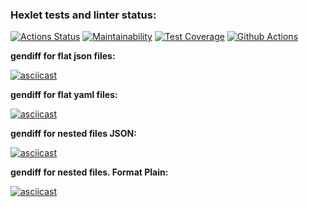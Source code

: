 ### Hexlet tests and linter status:
[![Actions Status](https://github.com/Marina-2022/frontend-project-46/actions/workflows/hexlet-check.yml/badge.svg)](https://github.com/Marina-2022/frontend-project-46/actions)
[![Maintainability](https://api.codeclimate.com/v1/badges/17faa9963e574882d692/maintainability)](https://codeclimate.com/github/Marina-2022/frontend-project-46/maintainability)
[![Test Coverage](https://api.codeclimate.com/v1/badges/17faa9963e574882d692/test_coverage)](https://codeclimate.com/github/Marina-2022/frontend-project-46/test_coverage)
[![Github Actions](https://github.com/Marina-2022/frontend-project-46/actions/workflows/main.yml/badge.svg)](https://github.com/Marina-2022/frontend-project-46/actions/workflows/main.yml)


**gendiff for flat json files:**

[![asciicast](https://asciinema.org/a/E16snjeQ4VHxTDwGmtDBMhCS7.svg)](https://asciinema.org/a/E16snjeQ4VHxTDwGmtDBMhCS7)

**gendiff for flat yaml files:**

[![asciicast](https://asciinema.org/a/O44oHVpTLi41npbPutbuwSKYD.svg)](https://asciinema.org/a/O44oHVpTLi41npbPutbuwSKYD)

**gendiff for nested files JSON:**

[![asciicast](https://asciinema.org/a/bUScX6qgiC9pSOO08yUNZhuh1.svg)](https://asciinema.org/a/bUScX6qgiC9pSOO08yUNZhuh1)

**gendiff for nested files. Format Plain:**

[![asciicast](https://asciinema.org/a/T2ntpVRsDYbDWxVn3DXcSABlI.svg)](https://asciinema.org/a/T2ntpVRsDYbDWxVn3DXcSABlI)